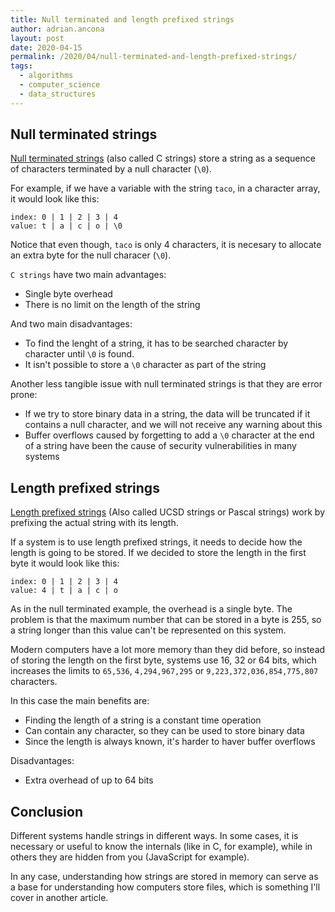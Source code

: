 ```yaml
---
title: Null terminated and length prefixed strings
author: adrian.ancona
layout: post
date: 2020-04-15
permalink: /2020/04/null-terminated-and-length-prefixed-strings/
tags:
  - algorithms
  - computer_science
  - data_structures
---
```


## Null terminated strings

[Null terminated strings](https://en.wikipedia.org/wiki/Null-terminated_string) (also called C strings) store a string as a sequence of characters terminated by a null character (`\0`).

For example, if we have a variable with the string `taco`, in a character array, it would look like this:

```
index: 0 | 1 | 2 | 3 | 4
value: t | a | c | o | \0
```

Notice that even though, `taco` is only 4 characters, it is necesary to allocate an extra byte for the null characer (`\0`).

`C strings` have two main advantages:

- Single byte overhead
- There is no limit on the length of the string

And two main disadvantages:

- To find the lenght of a string, it has to be searched character by character until `\0` is found.
- It isn't possible to store a `\0` character as part of the string

Another less tangible issue with null terminated strings is that they are error prone:

- If we try to store binary data in a string, the data will be truncated if it contains a null character, and we will not receive any warning about this
- Buffer overflows caused by forgetting to add a `\0` character at the end of a string have been the cause of security vulnerabilities in many systems

## Length prefixed strings

[Length prefixed strings](https://en.wikipedia.org/wiki/String_(computer_science)#Length-prefixed) (Also called UCSD strings or Pascal strings) work by prefixing the actual string with its length.

If a system is to use length prefixed strings, it needs to decide how the length is going to be stored. If we decided to store the length in the first byte it would look like this:

```
index: 0 | 1 | 2 | 3 | 4
value: 4 | t | a | c | o
```

As in the null terminated example, the overhead is a single byte. The problem is that the maximum number that can be stored in a byte is 255, so a string longer than this value can't be represented on this system.

Modern computers have a lot more memory than they did before, so instead of storing the length on the first byte, systems use 16, 32 or 64 bits, which increases the limits to `65,536`, `4,294,967,295` or `9,223,372,036,854,775,807` characters.

In this case the main benefits are:

- Finding the length of a string is a constant time operation
- Can contain any character, so they can be used to store binary data
- Since the length is always known, it's harder to haver buffer overflows

Disadvantages:

- Extra overhead of up to 64 bits

## Conclusion

Different systems handle strings in different ways. In some cases, it is necessary or useful to know the internals (like in C, for example), while in others they are hidden from you (JavaScript for example).

In any case, understanding how strings are stored in memory can serve as a base for understanding how computers store files, which is something I'll cover in another article.
